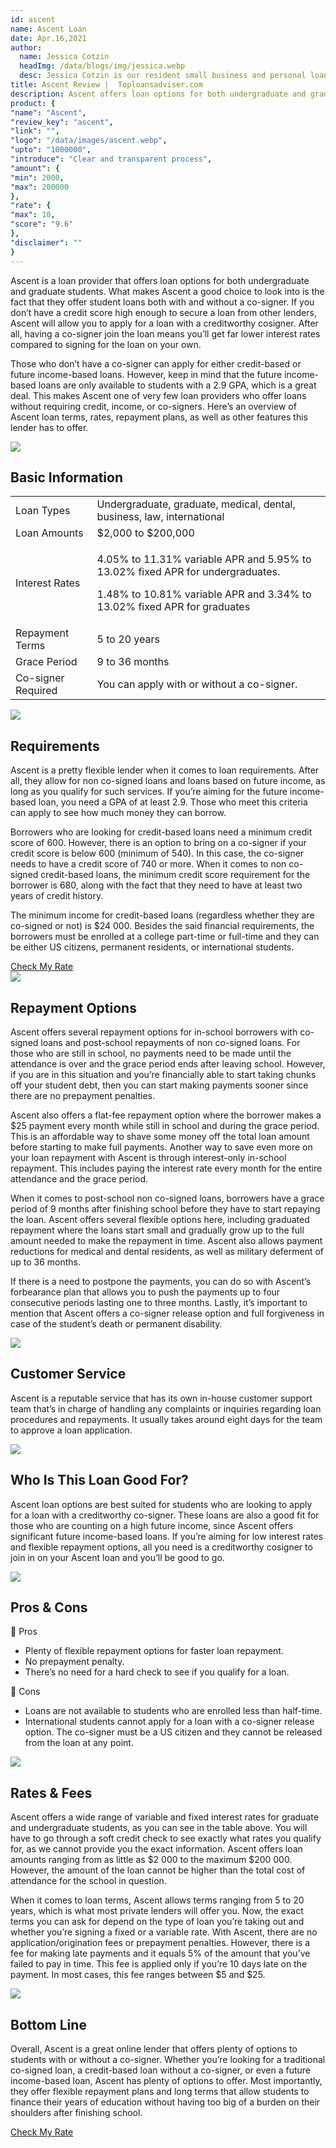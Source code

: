 ```yaml
---
id: ascent
name: Ascent Loan
date: Apr.16,2021
author:
  name: Jessica Cotzin
  headImg: /data/blogs/img/jessica.webp
  desc: Jessica Cotzin is our resident small business and personal loans whiz. She is a skilled writer with a bachelor’s in journalism from Florida Atlantic University, providing information to her readers on the loans industry and personal finance.
title: Ascent Review |  Toploansadviser.com
description: Ascent offers loan options for both undergraduate and graduate students. If you don’t have a credit score high enough, Ascent will allow you to apply for a loan with a creditworthy cosigner.
product: {
"name": "Ascent",
"review_key": "ascent",
"link": "",
"logo": "/data/images/ascent.webp",
"upto": "1000000",
"introduce": "Clear and transparent process",
"amount": {
"min": 2000,
"max": 200000
},
"rate": {
"max": 10,
"score": "9.6"
},
"disclaimer": ""
}
---
```

Ascent is a loan provider that offers loan options for both undergraduate and graduate students. What makes Ascent a good choice to look into is the fact that they offer student loans both with and without a co-signer. If you don’t have a credit score high enough to secure a loan from other lenders, Ascent will allow you to apply for a loan with a creditworthy cosigner. After all, having a co-signer join the loan means you’ll get far lower interest rates compared to signing for the loan on your own.

Those who don’t have a co-signer can apply for either credit-based or future income-based loans. However, keep in mind that the future income-based loans are only available to students with a 2.9 GPA, which is a great deal. This makes Ascent one of very few loan providers who offer loans without requiring credit, income, or co-signers. Here’s an overview of Ascent loan terms, rates, repayment plans, as well as other features this lender has to offer.

<div class="title-box"><img src="/data/images/r-1.webp"/><h2 class="title">Basic Information</h2></div>

<table>
<tr>
<td>Loan Types</td>
<td>Undergraduate, graduate, medical, dental, business, law, international</td>
</tr>
<tr>
<td>Loan Amounts</td>
<td>$2,000 to $200,000</td>
</tr>
<tr>
<td>Interest Rates</td>
<td><p>4.05% to 11.31% variable APR and 5.95% to 13.02% fixed APR for undergraduates.</p><p>1.48% to 10.81% variable APR and  3.34% to 13.02% fixed APR for graduates</p></td>
</tr>
<tr>
<td>Repayment Terms</td>
<td>5 to 20 years</td>
</tr>
<tr>
<td>Grace Period</td>
<td>9 to 36 months</td>
</tr>
<tr>
<td>Co-signer Required</td>
<td>You can apply with or without a co-signer.</td>
</tr>
</table>


<div class="title-box"><img src="/data/images/r-1.webp"/><h2 class="title">Requirements</h2></div>

Ascent is a pretty flexible lender when it comes to loan requirements. After all, they allow for non co-signed loans and loans based on future income, as long as you qualify for such services. If you’re aiming for the future income-based loan, you need a GPA of at least 2.9. Those who meet this criteria can apply to see how much money they can borrow.

Borrowers who are looking for credit-based loans need a minimum credit score of 600. However, there is an option to bring on a co-signer if your credit score is below 600 (minimum of 540). In this case, the co-signer needs to have a credit score of 740 or more. When it comes to non co-signed credit-based loans, the minimum credit score requirement for the borrower is 680, along with the fact that they need to have at least two years of credit history.

The minimum income for credit-based loans (regardless whether they are co-signed or not) is $24 000. Besides the said financial requirements, the borrowers must be enrolled at a college part-time or full-time and they can be either US citizens, permanent residents, or international students.


<div class="btn-box"><a href="" rel="noopener noreferrer nofollow" target="_blank" class="btn">Check My Rate</a></div>

<div class="title-box"><img src="/data/images/r-2.webp"/><h2 class="title">Repayment Options</h2></div>

Ascent offers several repayment options for in-school borrowers with co-signed loans and post-school repayments of non co-signed loans. For those who are still in school, no payments need to be made until the attendance is over and the grace period ends after leaving school. However, if you are in this situation and you’re financially able to start taking chunks off your student debt, then you can start making payments sooner since there are no prepayment penalties.

Ascent also offers a flat-fee repayment option where the borrower makes a $25 payment every month while still in school and during the grace period. This is an affordable way to shave some money off the total loan amount before starting to make full payments. Another way to save even more on your loan repayment with Ascent is through interest-only in-school repayment. This includes paying the interest rate every month for the entire attendance and the grace period.

When it comes to post-school non co-signed loans, borrowers have a grace period of 9 months after finishing school before they have to start repaying the loan. Ascent offers several flexible options here, including graduated repayment where the loans start small and gradually grow up to the full amount needed to make the repayment in time. Ascent also allows payment reductions for medical and dental residents, as well as military deferment of up to 36 months. 

If there is a need to postpone the payments, you can do so with Ascent’s forbearance plan that allows you to push the payments up to four consecutive periods lasting one to three months. Lastly, it’s important to mention that Ascent offers a co-signer release option and full forgiveness in case of the student’s death or permanent disability.


<div class="title-box"><img src="/data/images/r-3.webp"/><h2 class="title">Customer Service</h2></div>

Ascent is a reputable service that has its own in-house customer support team that’s in charge of handling any complaints or inquiries regarding loan procedures and repayments. It usually takes around eight days for the team to approve a loan application.


<div class="title-box"><img src="/data/images/r-4.webp"/><h2 class="title">Who Is This Loan Good For?</h2></div>

Ascent loan options are best suited for students who are looking to apply for a loan with a creditworthy co-signer. These loans are also a good fit for those who are counting on a high future income, since Ascent offers significant future income-based loans. If you’re aiming for low interest rates and flexible repayment options, all you need is a creditworthy cosigner to join in on your Ascent loan and you’ll be good to go.

<div class="title-box"><img src="/data/images/r-7.webp" /><h2 class="title">Pros & Cons</h2></div>

<div class="pros-cons-box">
            <div class="pros">
              <div class="title-box">
                <span class="iconfont">&#xe644;</span>
                <span class="text">Pros</span>
              </div>
              <ul class="list">
                <li>Plenty of flexible repayment options for faster loan repayment.</li>
<li>No prepayment penalty.</li>
<li>There’s no need for a hard check to see if you qualify for a loan.</li>
              </ul>
            </div>
            <div class="cons">
              <div class="title-box">
                <span class="iconfont">&#xe60c;</span>
                <span class="text">Cons</span>
              </div>
              <ul class="list">
                                <li>Loans are not available to students who are enrolled less than half-time.</li>
<li>International students cannot apply for a loan with a co-signer release option. The co-signer must be a US citizen and they cannot be released from the loan at any point.
</li>
              </ul>
            </div>
          </div>

<div class="title-box"><img src="/data/images/r-11.webp"/><h2 class="title">Rates & Fees</h2></div>

Ascent offers a wide range of variable and fixed interest rates for graduate and undergraduate students, as you can see in the table above. You will have to go through a soft credit check to see exactly what rates you qualify for, as we cannot provide you the exact information. Ascent offers loan amounts ranging from as little as $2 000 to the maximum $200 000. However, the amount of the loan cannot be higher than the total cost of attendance for the school in question.

When it comes to loan terms, Ascent allows terms ranging from 5 to 20 years, which is what most private lenders will offer you. Now, the exact terms you can ask for depend on the type of loan you’re taking out and whether you’re signing a fixed or a variable rate. With Ascent, there are no application/origination fees or prepayment penalties. However, there is a fee for making late payments and it equals 5% of the amount that you’ve failed to pay in time. This fee is applied only if you’re 10 days late on the payment. In most cases, this fee ranges between $5 and $25.


<div class="title-box"><img src="/data/images/r-14.svg"/><h2 class="title">Bottom Line</h2></div>

Overall, Ascent is a great online lender that offers plenty of options to students with or without a co-signer. Whether you’re looking for a traditional co-signed loan, a credit-based loan without a co-signer, or even a future income-based loan, Ascent has plenty of options to offer. Most importantly, they offer flexible repayment plans and long terms that allow students to finance their years of education without having too big of a burden on their shoulders after finishing school.

<div class="btn-box"><a href="" rel="noopener noreferrer nofollow" target="_blank" class="btn">Check My Rate</a></div>
